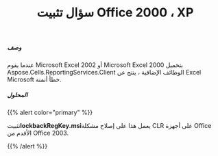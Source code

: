 ﻿---
title: سؤال تثبيت Office 2000 ، XP
type: docs
weight: 30
url: /ar/reportingservices/office-2000-xp-installation-question/
---
##### **وصف**
عندما يقوم Microsoft Excel 2002 أو Microsoft Excel 2000 بتحميل Aspose.Cells.ReportingServices.Client الوظائف الإضافية ، ينتج عن Excel Microsoft خطأ أتمتة.
##### **المحلول**
{{% alert color="primary" %}} 

 تثبيت**lockbackRegKey.msi**يعمل هذا على إصلاح مشكلة CLR على أجهزة Office الأقدم من Office 2003.

{{% /alert %}}
